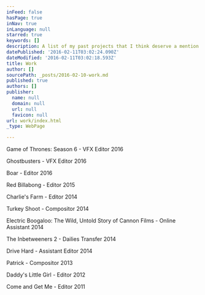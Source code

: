 ```yaml
---
inFeed: false
hasPage: true
inNav: true
inLanguage: null
starred: true
keywords: []
description: A list of my past projects that I think deserve a mention.
datePublished: '2016-02-11T03:02:24.090Z'
dateModified: '2016-02-11T03:02:18.593Z'
title: Work
author: []
sourcePath: _posts/2016-02-10-work.md
published: true
authors: []
publisher:
  name: null
  domain: null
  url: null
  favicon: null
url: work/index.html
_type: WebPage

---
```

Game of Thrones: Season 6 - VFX Editor 2016

Ghostbusters - VFX Editor 2016

Boar - Editor 2016

Red Billabong - Editor 2015

Charlie's Farm - Editor 2014

Turkey Shoot - Compositor 2014

Electric Boogaloo: The Wild, Untold Story of Cannon Films - Online Assistant 2014 

The Inbetweeners 2 - Dailies Transfer 2014 

Drive Hard - Assistant Editor 2014 

Patrick - Compositor 2013 

Daddy's Little Girl - Editor 2012 

Come and Get Me - Editor 2011